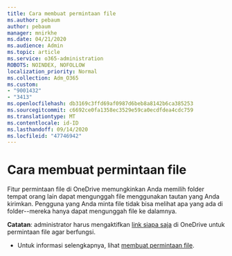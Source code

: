 ```yaml
---
title: Cara membuat permintaan file
ms.author: pebaum
author: pebaum
manager: mnirkhe
ms.date: 04/21/2020
ms.audience: Admin
ms.topic: article
ms.service: o365-administration
ROBOTS: NOINDEX, NOFOLLOW
localization_priority: Normal
ms.collection: Adm_O365
ms.custom:
- "9001432"
- "3413"
ms.openlocfilehash: db3169c3ffd69af0987d6beb8a8142b6ca385253
ms.sourcegitcommit: c6692ce0fa1358ec3529e59ca0ecdfdea4cdc759
ms.translationtype: MT
ms.contentlocale: id-ID
ms.lasthandoff: 09/14/2020
ms.locfileid: "47746942"
---
```

# <a name="how-to-create-a-file-request"></a>Cara membuat permintaan file

Fitur permintaan file di OneDrive memungkinkan Anda memilih folder tempat orang lain dapat mengunggah file menggunakan tautan yang Anda kirimkan. Pengguna yang Anda minta file tidak bisa melihat apa yang ada di folder--mereka hanya dapat mengunggah file ke dalamnya.

**Catatan**: administrator harus mengaktifkan [link siapa saja](https://docs.microsoft.com/sharepoint/turn-external-sharing-on-or-off) di OneDrive untuk permintaan file agar berfungsi.

- Untuk informasi selengkapnya, lihat [membuat permintaan file](https://support.office.com/article/create-a-file-request-f54aa7f8-2589-4421-b351-d415fc3b83af).
